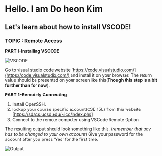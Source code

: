 # Hello. I am Do heon Kim
## Let's learn about how to install VSCODE!

### TOPIC : Remote Access

**PART 1-Installing VSCODE**


![VSCODE](https://user-images.githubusercontent.com/61016872/149587319-e5ae0f5d-7636-4dca-9541-53640c1263cf.png)

Go to visual studio code website [https://code.visualstudio.com/](https://code.visualstudio.com/) and install it on your browser.
The return value should be presented on your screen like this(**Though this step is a bit further than for now**).


**PART 2-Remotely Connecting**

1. Install OpenSSH.
2. lookup your course specific account(CSE 15L) from this website [https://sdacs.ucsd.edu/~icc/index.php]
3. Connect to the remote computer using VSCode Remote Option

The resulting output should look something like this. (*remember that acv has to be changed to your own account*)
Give your password for the account after you press 'Yes' for the first time.


![Output](https://user-images.githubusercontent.com/61016872/149592063-d4e686e9-3b3e-474a-b87a-68065f42d0aa.png)







